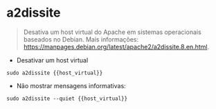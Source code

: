 # a2dissite

> Desativa um host virtual do Apache em sistemas operacionais baseados no Debian.
> Mais informações: <https://manpages.debian.org/latest/apache2/a2dissite.8.en.html>.

- Desativar um host virtual

`sudo a2dissite {{host_virtual}}`

- Não mostrar mensagens informativas:

`sudo a2dissite --quiet {{host_virtual}}`
